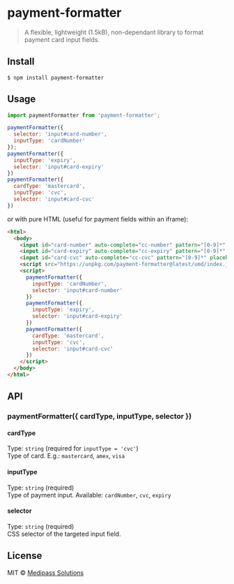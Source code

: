 # payment-formatter

> A flexible, lightweight (1.5kB), non-dependant library to format payment card input fields. 

## Install

```
$ npm install payment-formatter
```

## Usage

```js
import paymentFormatter from 'payment-formatter';

paymentFormatter({
  selector: 'input#card-number',
  inputType: 'cardNumber'
});
paymentFormatter({
  inputType: 'expiry',
  selector: 'input#card-expiry'
})
paymentFormatter({
  cardType: 'mastercard',
  inputType: 'cvc',
  selector: 'input#card-cvc'
})
```

or with pure HTML (useful for payment fields within an iframe):

```html
<html>
  <body>
    <input id="card-number" auto-complete="cc-number" pattern="[0-9]*" placeholder="Card number" type="text">
    <input id="card-expiry" auto-complete="cc-expiry" pattern="[0-9]*" placeholder="Card expiry" type="text">
    <input id="card-cvc" auto-complete="cc-cvc" pattern="[0-9]*" placeholder="Card cvc" type="text">
    <script src="https://unpkg.com/payment-formatter@latest/umd/index.js"></script>
    <script>
      paymentFormatter({
        inputType: 'cardNumber',
        selector: 'input#card-number'
      })
      paymentFormatter({
        inputType: 'expiry',
        selector: 'input#card-expiry'
      })
      paymentFormatter({
        cardType: 'mastercard',
        inputType: 'cvc',
        selector: 'input#card-cvc'
      })
    </script>
  </body>
</html>

```

## API

### paymentFormatter({ cardType, inputType, selector })

#### cardType

Type: `string` (required for `inputType = 'cvc'`)<br>
Type of card. E.g.: `mastercard`, `amex`, `visa`

#### inputType

Type: `string` (required)<br>
Type of payment input. Available: `cardNumber`, `cvc`, `expiry`

#### selector

Type: `string` (required)<br>
CSS selector of the targeted input field.

## License

MIT © [Medipass Solutions](https://medipass.com.au/)
